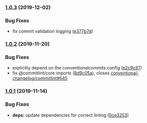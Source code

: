 ### [1.0.3](https://github.com/mixmaxhq/semantic-commitlint/compare/v1.0.2...v1.0.3) (2019-12-02)


### Bug Fixes

* fix commit validation logging ([e377b7d](https://github.com/mixmaxhq/semantic-commitlint/commit/e377b7dca1ecf8396a825e1dd62a52fc01607cc4))

### [1.0.2](https://github.com/mixmaxhq/semantic-commitlint/compare/v1.0.1...v1.0.2) (2019-11-20)


### Bug Fixes

* explicitly depend on the conventionalcommits config ([e2c9c87](https://github.com/mixmaxhq/semantic-commitlint/commit/e2c9c87d286098c0756e5323842890de9e64e31a))
* fix @commitlint/core imports ([8d9c05a](https://github.com/mixmaxhq/semantic-commitlint/commit/8d9c05aaf1c92f35f339332a92d5469a0ebd71c2)), closes [conventional-changelog/commitlint#645](https://github.com/conventional-changelog/commitlint/issues/645)

### [1.0.1](https://github.com/mixmaxhq/semantic-commitlint/compare/v1.0.0...v1.0.1) (2019-11-14)


### Bug Fixes

* **deps:** update dependencies for correct linting ([0ce3253](https://github.com/mixmaxhq/semantic-commitlint/commit/0ce3253bf407eea028069aeb1548d4371532f2b8))
